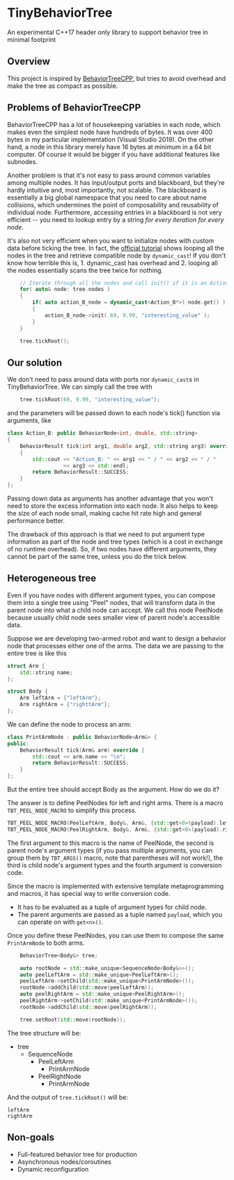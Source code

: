 # TinyBehaviorTree
An experimental C++17 header only library to support behavior tree in minimal footprint


## Overview

This project is inspired by [BehaviorTreeCPP](https://github.com/BehaviorTree/BehaviorTree.CPP.git),
but tries to avoid overhead and make the tree as compact as possible.

## Problems of BehaviorTreeCPP

BehaviorTreeCPP has a lot of housekeeping variables in each node, which makes even the
simplest node have hundreds of bytes.
It was over 400 bytes in my particular implementation (Visual Studio 2019).
On the other hand, a node in this library merely have 16 bytes at minimum in a 64 bit computer.
Of course it would be bigger if you have additional features like subnodes.
 
Another problem is that it's not easy to pass around common variables among multiple nodes.
It has input/output ports and blackboard, but they're hardly intuitive and, most importantly,
not scalable.
The blackboard is essentially a big global namespace that you need to care about name collisions,
which undermines the point of composability and reusability of individual node.
Furthermore, accessing entries in a blackboard is not very efficient -- you need to
lookup entry by a string *for every iteration for every node*.

It's also not very efficient when you want to initialize nodes with custom data
before ticking the tree.
In fact, the [official tutorial](https://www.behaviortree.dev/tutorial_08_additional_args/)
shows looping all the nodes in the tree and retrieve compatible node by `dynamic_cast`!
If you don't know how terrible this is, 1. dynamic_cast has overhead and 2. looping
all the nodes essentially scans the tree twice for nothing.

```cpp
    // Iterate through all the nodes and call init() if it is an Action_B
    for( auto& node: tree.nodes )
    {
        if( auto action_B_node = dynamic_cast<Action_B*>( node.get() ))
        {
            action_B_node->init( 69, 9.99, "interesting_value" );
        }
    }

    tree.tickRoot();
```


## Our solution

We don't need to pass around data with ports nor `dynamic_cast`s in TinyBehaviorTree.
We can simply call the tree with 

```cpp
    tree.tickRoot(69, 9.99, "interesting_value");
```

and the parameters will be passed down to each node's tick() function via arguments, like

```cpp
class Action_B: public BehaviorNode<int, double, std::string>
{
    BehaviorResult tick(int arg1, double arg2, std::string arg3) override
    {
        std::cout << "Action_B: " << arg1 << " / " << arg2 << " / "
                  << arg3 << std::endl;
        return BehaviorResult::SUCCESS;
    }
};
```

Passing down data as arguments has another advantage that you won't need to
store the excess information into each node.
It also helps to keep the size of each node small, making cache hit rate high
and general performance better.

The drawback of this approach is that we need to put argument type information
as part of the node and tree types (which is a cost in exchange of no runtime overhead).
So, if two nodes have different arguments, they cannot be part of the same tree,
unless you do the trick below.


## Heterogeneous tree

Even if you have nodes with different argument types, you can compose them into a single
tree using "Peel" nodes, that will transform data in the parent node into what
a child node can accept.
We call this node PeelNode because usually child node sees smaller view of parent node's accessible data.

Suppose we are developing two-armed robot and want to design a behavior node that processes
either one of the arms.
The data we are passing to the entire tree is like this

```cpp
struct Arm {
    std::string name;
};

struct Body {
    Arm leftArm = {"leftArm"};
    Arm rightArm = {"righttArm"};
};
```

We can define the node to process an arm:

```cpp
class PrintArmNode : public BehaviorNode<Arm&> {
public:
    BehaviorResult tick(Arm& arm) override {
        std::cout << arm.name << "\n";
        return BehaviorResult::SUCCESS;
    }
};
```

But the entire tree should accept Body as the argument.
How do we do it?

The answer is to define PeelNodes for left and right arms.
There is a macro `TBT_PEEL_NODE_MACRO` to simplify this process.

```cpp
TBT_PEEL_NODE_MACRO(PeelLeftArm, Body&, Arm&, {std::get<0>(payload).leftArm})
TBT_PEEL_NODE_MACRO(PeelRightArm, Body&, Arm&, {std::get<0>(payload).rightArm})
```

The first argument to this macro is the name of PeelNode, the second is parent node's argument types
(if you pass multiple arguments, you can group them by `TBT_ARGS()` macro, note that parentheses will
not work!), the third is child node's argument types and the fourth argument is conversion code.

Since the macro is implemented with extensive template metaprogramming and macros, it has special
way to write conversion code.

* It has to be evaluated as a tuple of argument types for child node.
* The parent arguments are passed as a tuple named `payload`, which you can operate on with `get<n>()`.

Once you define these PeelNodes, you can use them to compose the same `PrintArmNode` to
both arms.

```cpp
    BehaviorTree<Body&> tree;

    auto rootNode = std::make_unique<SequenceNode<Body&>>();
    auto peelLeftArm = std::make_unique<PeelLeftArm>();
    peelLeftArm->setChild(std::make_unique<PrintArmNode>());
    rootNode->addChild(std::move(peelLeftArm));
    auto peelRightArm = std::make_unique<PeelRightArm>();
    peelRightArm->setChild(std::make_unique<PrintArmNode>());
    rootNode->addChild(std::move(peelRightArm));

    tree.setRoot(std::move(rootNode));
```

The tree structure will be:

* tree
  * SequenceNode
    * PeelLeftArm
      * PrintArmNode
    * PeelRightNode
      * PrintArmNode

And the output of `tree.tickRoot()` will be:

    leftArm
    rightArm

## Non-goals

* Full-featured behavior tree for production
* Asynchronous nodes/coroutines
* Dynamic reconfiguration

